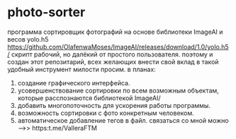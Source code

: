 # photo-sorter
программа сортировщик фотографий на основе библиотеки ImageAI и весов yolo.h5 https://github.com/OlafenwaMoses/ImageAI/releases/download/1.0/yolo.h5/
скрипт рабочий, но далёкий от простого пользователя. поэтому и создан этот репозитарий, всех желающих внести свой вклад в такой удобный инструмент милости просим.
в планах:
  1. создание графического интерфейса.
  2. усовершенствование сортировки по всем возможным объектам, которые расспознаются библиотекой ImageAI/
  3. добавить многопоточность для ускорения работы программы.
  4. возможность сортировки с фото конкретным человеком.
  5. автоматическое добавление тегов в файл.
 связаться со мной можно -->> https:t.me/ValleraFTM
 
